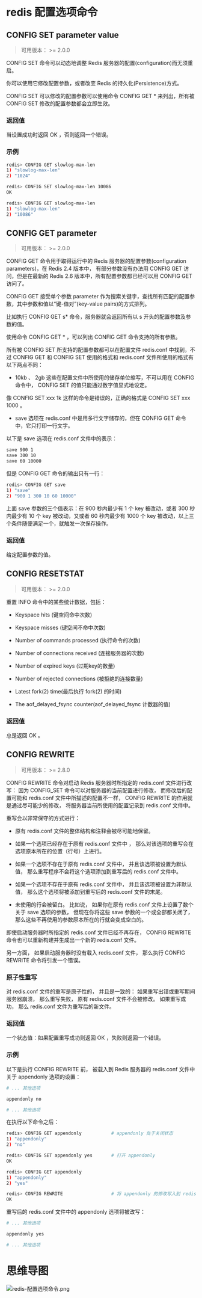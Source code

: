 # redis 配置选项命令

## CONFIG SET parameter value

> 可用版本： >= 2.0.0

CONFIG SET 命令可以动态地调整 Redis 服务器的配置(configuration)而无须重启。

你可以使用它修改配置参数，或者改变 Redis 的持久化(Persistence)方式。

CONFIG SET 可以修改的配置参数可以使用命令 CONFIG GET * 来列出，所有被 CONFIG SET 修改的配置参数都会立即生效。

### 返回值

当设置成功时返回 OK ，否则返回一个错误。

### 示例

```bash
redis> CONFIG GET slowlog-max-len
1) "slowlog-max-len"
2) "1024"

redis> CONFIG SET slowlog-max-len 10086
OK

redis> CONFIG GET slowlog-max-len
1) "slowlog-max-len"
2) "10086"
```

## CONFIG GET parameter

> 可用版本： >= 2.0.0

CONFIG GET 命令用于取得运行中的 Redis 服务器的配置参数(configuration parameters)，在 Redis 2.4 版本中， 有部分参数没有办法用 CONFIG GET 访问，但是在最新的 Redis
2.6 版本中，所有配置参数都已经可以用 CONFIG GET 访问了。

CONFIG GET 接受单个参数 parameter 作为搜索关键字，查找所有匹配的配置参数，其中参数和值以“键-值对”(key-value pairs)的方式排列。

比如执行 CONFIG GET s* 命令，服务器就会返回所有以 s 开头的配置参数及参数的值。

使用命令 CONFIG GET * ，可以列出 CONFIG GET 命令支持的所有参数。

所有被 CONFIG SET 所支持的配置参数都可以在配置文件 redis.conf 中找到，不过 CONFIG GET 和 CONFIG SET 使用的格式和 redis.conf 文件所使用的格式有以下两点不同：

- 10kb 、 2gb 这些在配置文件中所使用的储存单位缩写，不可以用在 CONFIG 命令中， CONFIG SET 的值只能通过数字值显式地设定。

像 CONFIG SET xxx 1k 这样的命令是错误的，正确的格式是 CONFIG SET xxx 1000 。

- save 选项在 redis.conf 中是用多行文字储存的，但在 CONFIG GET 命令中，它只打印一行文字。

以下是 save 选项在 redis.conf 文件中的表示：

```bash
save 900 1
save 300 10
save 60 10000
```

但是 CONFIG GET 命令的输出只有一行：

```bash
redis> CONFIG GET save
1) "save"
2) "900 1 300 10 60 10000"
```

上面 save 参数的三个值表示：在 900 秒内最少有 1 个 key 被改动，或者 300 秒内最少有 10 个 key 被改动，又或者 60 秒内最少有 1000 个 key 被改动，以上三个条件随便满足一个，就触发一次保存操作。

### 返回值

给定配置参数的值。

## CONFIG RESETSTAT

> 可用版本： >= 2.0.0

重置 INFO 命令中的某些统计数据，包括：

- Keyspace hits (键空间命中次数)

- Keyspace misses (键空间不命中次数)

- Number of commands processed (执行命令的次数)

- Number of connections received (连接服务器的次数)

- Number of expired keys (过期key的数量)

- Number of rejected connections (被拒绝的连接数量)

- Latest fork(2) time(最后执行 fork(2) 的时间)

- The aof_delayed_fsync counter(aof_delayed_fsync 计数器的值)

### 返回值

总是返回 OK 。

## CONFIG REWRITE

> 可用版本： >= 2.8.0

CONFIG REWRITE 命令对启动 Redis 服务器时所指定的 redis.conf 文件进行改写： 因为 CONFIG_SET 命令可以对服务器的当前配置进行修改， 而修改后的配置可能和 redis.conf
文件中所描述的配置不一样， CONFIG REWRITE 的作用就是通过尽可能少的修改， 将服务器当前所使用的配置记录到 redis.conf 文件中。

重写会以非常保守的方式进行：

- 原有 redis.conf 文件的整体结构和注释会被尽可能地保留。

- 如果一个选项已经存在于原有 redis.conf 文件中 ， 那么对该选项的重写会在选项原本所在的位置（行号）上进行。

- 如果一个选项不存在于原有 redis.conf 文件中， 并且该选项被设置为默认值， 那么重写程序不会将这个选项添加到重写后的 redis.conf 文件中。

- 如果一个选项不存在于原有 redis.conf 文件中， 并且该选项被设置为非默认值， 那么这个选项将被添加到重写后的 redis.conf 文件的末尾。

- 未使用的行会被留白。 比如说， 如果你在原有 redis.conf 文件上设置了数个关于 save 选项的参数， 但现在你将这些 save 参数的一个或全部都关闭了， 那么这些不再使用的参数原本所在的行就会变成空白的。

即使启动服务器时所指定的 redis.conf 文件已经不再存在， CONFIG REWRITE 命令也可以重新构建并生成出一个新的 redis.conf 文件。

另一方面， 如果启动服务器时没有载入 redis.conf 文件， 那么执行 CONFIG REWRITE 命令将引发一个错误。

### 原子性重写

对 redis.conf 文件的重写是原子性的， 并且是一致的： 如果重写出错或重写期间服务器崩溃， 那么重写失败， 原有 redis.conf 文件不会被修改。 如果重写成功， 那么 redis.conf 文件为重写后的新文件。

### 返回值

一个状态值：如果配置重写成功则返回 OK ，失败则返回一个错误。

### 示例

以下是执行 CONFIG REWRITE 前， 被载入到 Redis 服务器的 redis.conf 文件中关于 appendonly 选项的设置：

```bash
# ... 其他选项

appendonly no

# ... 其他选项
```

在执行以下命令之后：

```bash
redis> CONFIG GET appendonly           # appendonly 处于关闭状态
1) "appendonly"
2) "no"

redis> CONFIG SET appendonly yes       # 打开 appendonly
OK

redis> CONFIG GET appendonly
1) "appendonly"
2) "yes"

redis> CONFIG REWRITE                  # 将 appendonly 的修改写入到 redis.conf 中
OK
```

重写后的 redis.conf 文件中的 appendonly 选项将被改写：

```bash
# ... 其他选项

appendonly yes

# ... 其他选项
```

# 思维导图

![redis-配置选项命令.png](https://cnymw.github.io/GolangStudy/docs/img/redis-配置选项命令.png)

